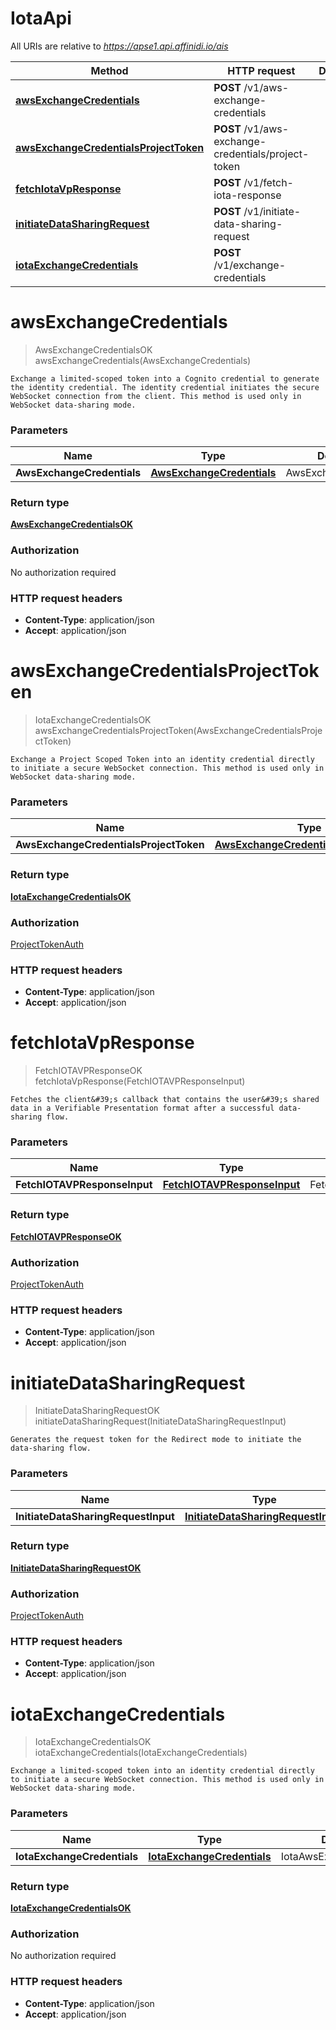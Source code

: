 # IotaApi

All URIs are relative to *https://apse1.api.affinidi.io/ais*

| Method                                                                                  | HTTP request                                        | Description |
| --------------------------------------------------------------------------------------- | --------------------------------------------------- | ----------- |
| [**awsExchangeCredentials**](IotaApi.md#awsExchangeCredentials)                         | **POST** /v1/aws-exchange-credentials               |             |
| [**awsExchangeCredentialsProjectToken**](IotaApi.md#awsExchangeCredentialsProjectToken) | **POST** /v1/aws-exchange-credentials/project-token |             |
| [**fetchIotaVpResponse**](IotaApi.md#fetchIotaVpResponse)                               | **POST** /v1/fetch-iota-response                    |             |
| [**initiateDataSharingRequest**](IotaApi.md#initiateDataSharingRequest)                 | **POST** /v1/initiate-data-sharing-request          |             |
| [**iotaExchangeCredentials**](IotaApi.md#iotaExchangeCredentials)                       | **POST** /v1/exchange-credentials                   |             |

<a name="awsExchangeCredentials"></a>

# **awsExchangeCredentials**

> AwsExchangeCredentialsOK awsExchangeCredentials(AwsExchangeCredentials)

    Exchange a limited-scoped token into a Cognito credential to generate the identity credential. The identity credential initiates the secure WebSocket connection from the client. This method is used only in WebSocket data-sharing mode.

### Parameters

| Name                       | Type                                                              | Description            | Notes |
| -------------------------- | ----------------------------------------------------------------- | ---------------------- | ----- |
| **AwsExchangeCredentials** | [**AwsExchangeCredentials**](../Models/AwsExchangeCredentials.md) | AwsExchangeCredentials |       |

### Return type

[**AwsExchangeCredentialsOK**](../Models/AwsExchangeCredentialsOK.md)

### Authorization

No authorization required

### HTTP request headers

- **Content-Type**: application/json
- **Accept**: application/json

<a name="awsExchangeCredentialsProjectToken"></a>

# **awsExchangeCredentialsProjectToken**

> IotaExchangeCredentialsOK awsExchangeCredentialsProjectToken(AwsExchangeCredentialsProjectToken)

    Exchange a Project Scoped Token into an identity credential directly to initiate a secure WebSocket connection. This method is used only in WebSocket data-sharing mode.

### Parameters

| Name                                   | Type                                                                                      | Description                        | Notes |
| -------------------------------------- | ----------------------------------------------------------------------------------------- | ---------------------------------- | ----- |
| **AwsExchangeCredentialsProjectToken** | [**AwsExchangeCredentialsProjectToken**](../Models/AwsExchangeCredentialsProjectToken.md) | AwsExchangeCredentialsProjectToken |       |

### Return type

[**IotaExchangeCredentialsOK**](../Models/IotaExchangeCredentialsOK.md)

### Authorization

[ProjectTokenAuth](../README.md#ProjectTokenAuth)

### HTTP request headers

- **Content-Type**: application/json
- **Accept**: application/json

<a name="fetchIotaVpResponse"></a>

# **fetchIotaVpResponse**

> FetchIOTAVPResponseOK fetchIotaVpResponse(FetchIOTAVPResponseInput)

    Fetches the client&#39;s callback that contains the user&#39;s shared data in a Verifiable Presentation format after a successful data-sharing flow.

### Parameters

| Name                         | Type                                                                  | Description              | Notes |
| ---------------------------- | --------------------------------------------------------------------- | ------------------------ | ----- |
| **FetchIOTAVPResponseInput** | [**FetchIOTAVPResponseInput**](../Models/FetchIOTAVPResponseInput.md) | FetchIOTAVPResponseInput |       |

### Return type

[**FetchIOTAVPResponseOK**](../Models/FetchIOTAVPResponseOK.md)

### Authorization

[ProjectTokenAuth](../README.md#ProjectTokenAuth)

### HTTP request headers

- **Content-Type**: application/json
- **Accept**: application/json

<a name="initiateDataSharingRequest"></a>

# **initiateDataSharingRequest**

> InitiateDataSharingRequestOK initiateDataSharingRequest(InitiateDataSharingRequestInput)

    Generates the request token for the Redirect mode to initiate the data-sharing flow.

### Parameters

| Name                                | Type                                                                                | Description                     | Notes |
| ----------------------------------- | ----------------------------------------------------------------------------------- | ------------------------------- | ----- |
| **InitiateDataSharingRequestInput** | [**InitiateDataSharingRequestInput**](../Models/InitiateDataSharingRequestInput.md) | InitiateDataSharingRequestInput |       |

### Return type

[**InitiateDataSharingRequestOK**](../Models/InitiateDataSharingRequestOK.md)

### Authorization

[ProjectTokenAuth](../README.md#ProjectTokenAuth)

### HTTP request headers

- **Content-Type**: application/json
- **Accept**: application/json

<a name="iotaExchangeCredentials"></a>

# **iotaExchangeCredentials**

> IotaExchangeCredentialsOK iotaExchangeCredentials(IotaExchangeCredentials)

    Exchange a limited-scoped token into an identity credential directly to initiate a secure WebSocket connection. This method is used only in WebSocket data-sharing mode.

### Parameters

| Name                        | Type                                                                | Description                | Notes |
| --------------------------- | ------------------------------------------------------------------- | -------------------------- | ----- |
| **IotaExchangeCredentials** | [**IotaExchangeCredentials**](../Models/IotaExchangeCredentials.md) | IotaAwsExchangeCredentials |       |

### Return type

[**IotaExchangeCredentialsOK**](../Models/IotaExchangeCredentialsOK.md)

### Authorization

No authorization required

### HTTP request headers

- **Content-Type**: application/json
- **Accept**: application/json
